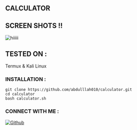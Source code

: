 ## CALCULATOR 

## SCREEN SHOTS !!

![hiiiii](https://user-images.githubusercontent.com/81155650/113499171-80192600-9531-11eb-9781-4e105273f19e.png)

## TESTED ON :

Termux & Kali Linux

### INSTALLATION :
```
git clone https://github.com/abdulllah010/calculator.git
cd calculator
bash calculator.sh
```
### CONNECT WITH ME :

<a href="https://github.com/abdulllah010"><img title="Github" src="https://img.shields.io/badge/syed-brightgreen?style=for-the-badge&logo=github"></a>
